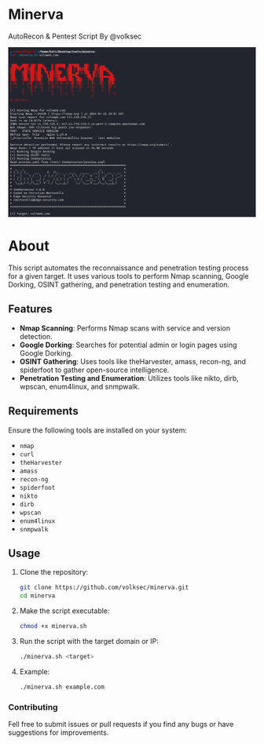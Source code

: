 # Minerva
AutoRecon & Pentest Script By @volksec

![Screenshot](https://github.com/volksec/minerva/blob/main/example.png?raw=true)

# About

This script automates the reconnaissance and penetration testing process for a given target. It uses various tools to perform Nmap scanning, Google Dorking, OSINT gathering, and penetration testing and enumeration.

## Features

- **Nmap Scanning**: Performs Nmap scans with service and version detection.
- **Google Dorking**: Searches for potential admin or login pages using Google Dorking.
- **OSINT Gathering**: Uses tools like theHarvester, amass, recon-ng, and spiderfoot to gather open-source intelligence.
- **Penetration Testing and Enumeration**: Utilizes tools like nikto, dirb, wpscan, enum4linux, and snmpwalk.

## Requirements

Ensure the following tools are installed on your system:

- `nmap`
- `curl`
- `theHarvester`
- `amass`
- `recon-ng`
- `spiderfoot`
- `nikto`
- `dirb`
- `wpscan`
- `enum4linux`
- `snmpwalk`

## Usage

1. Clone the repository:

    ```bash
    git clone https://github.com/volksec/minerva.git
    cd minerva
    ```

2. Make the script executable:

    ```bash
    chmod +x minerva.sh
    ```

3. Run the script with the target domain or IP:

    ```bash
    ./minerva.sh <target>
    ```
    
4. Example:

    ```bash
    ./minerva.sh example.com
    ```

### Contributing

Fell free to submit issues or pull requests if you find any bugs or have suggestions for improvements.

